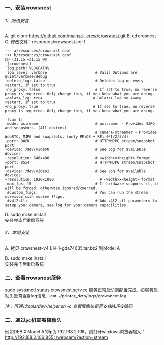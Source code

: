 ### 一、安装crowsnest
###### 1、网络安装
A. git clone https://github.com/mainsail-crew/crowsnest.git
B. cd crosnest
C. 修改文件：resources/crowsnest.conf
```
--- a/resources/crowsnest.conf
+++ b/resources/crowsnest.conf
@@ -31,15 +31,15 @@
 [crowsnest]
 log_path: %LOGPATH%
 log_level: verbose                      # Valid Options are quiet/verbose/debug
-delete_log: false                       # Deletes log on every restart, if set to true
-no_proxy: false                         # If set to true, no reverse proxy is required. Only change this, if you know what you are doing.
+delete_log: true                       # Deletes log on every restart, if set to true
+no_proxy: true                         # If set to true, no reverse proxy is required. Only change this, if you know what you are doing.

 [cam 1]
 mode: ustreamer                         # ustreamer - Provides MJPG and snapshots. (All devices)
                                         # camera-streamer - Provides WebRTC, MJPG and snapshots. (only RPiOS + RPi 0/1/2/3/4)
-port: 8080                              # HTTP/MJPG stream/snapshot port
-device: /dev/video0                     # See log for available devices
-resolution: 640x480                     # <width>x<height> format
+port: 8554                              # HTTP/MJPG stream/snapshot port
+device: /dev/video2                     # See log for available devices
+resolution: 1920x1080                     # <width>x<height> format
 max_fps: 15                             # If hardware supports it, it will be forced, otherwise ignored/coerced.
 #custom_flags:                          # You can run the stream services with custom flags.
 #v4l2ctl:                               # Add v4l2-ctl parameters to setup your camera, see log for your camera capabilities.

```
D. sudo make install  
   安装完毕后重启系统

###### 2、本地安装
A. 拷贝 crowsnest-v4.1.14-1-gda74635.tar.bz2 到Model A

B. sudo make install  
   安装完毕后重启系统
  
### 二、查看crowsnest服务
sudo systemctl status crowsnest.service 
服务正常启动则配置完成。如服务启动失败可查看log信息：cat ~/printer_data/logs/crowsnest.log

*注：可通过tools/dev-helper.sh -c 查看摄像头是否支持MJPG编码*

### 三、通过pc机查看摄像头
例如DEBIX Model A的ip为 192.168.2.106，则打开windows浏览器输入：http://192.168.2.106:8554/webcam/?action=stream